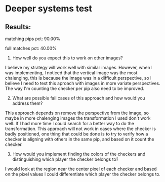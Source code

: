 # Deeper systems test

## Results:

matching pips pct:  90.00%

full matches pct:   40.00%

1. How well do you expect this to work on other images?

I believe my strategy will work well with similar images. However, when I was implementing, I noticed that the vertical image was the most chalenging, this is because the image was in a difficult perspective, so I believe I need to test this aproach with images in more variate perspectives. The way I'm counting the checker per pip also need to be improved.

2. What are possible fail cases of this approach and how would you address them?

This approach depends on remove the perspective from the image, so maybe in more chalenging images the transformation I used don't work well. If I had more time I could search for a better way to do the transformation. This approach will not work in cases where the checker is badly positioned, one thing that could be done is to try to verify how a checker is aligning with others in the same pip, and based on it count the checker. 


3. How would you implement finding the colors of the checkers and distinguishing which player the checker belongs to?

I would look at the region near the center pixel of each checker and based on the pixel values I could differentiate which player the checker belongs to.